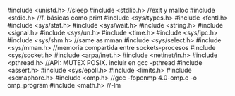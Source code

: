 #include <unistd.h>  //sleep
#include <stdlib.h>  //exit y malloc
#include <stdio.h>  //f. básicas como print
#include <sys/types.h>
#include <fcntl.h>
#include <sys/stat.h>
#include <sys/wait.h>
#include <string.h>
#include <signal.h>
#include <sys/un.h>
#include <time.h>
#include <sys/ipc.h>
#include <sys/shm.h>  //same as mman
#include <sys/select.h>
#include <sys/mman.h>  //memoria compartida entre sockets-procesos
#include <sys/socket.h>
#include <arpa/inet.h>
#include <netinet/in.h>
#include <pthread.h> //API: MUTEX POSIX. incluir en gcc -pthread
#include <assert.h>
#include <sys/epoll.h> 
#include <limits.h>
#include <semaphore.h>
#include <omp.h>  //gcc -fopenmp 4.0-omp.c -o omp_program
#include <math.h> //-lm